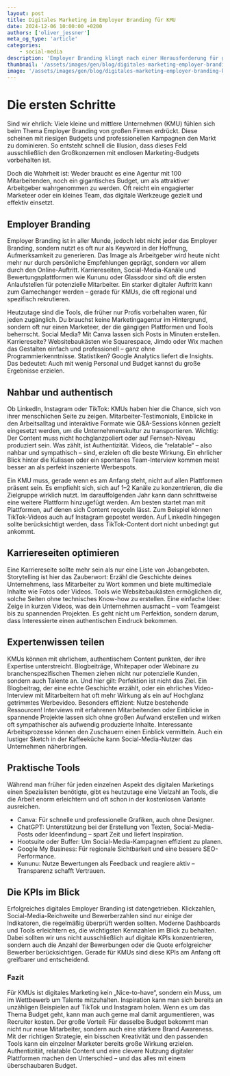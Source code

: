```yaml
---
layout: post
title: Digitales Marketing im Employer Branding für KMU
date: 2024-12-06 10:00:00 +0200
authors: ['oliver_jessner']
meta_og_type: 'article'
categories:
    - social-media
description: 'Employer Branding klingt nach einer Herausforderung für große Teams? Falsch gedacht! Mit den richtigen Tools und einer Prise Kreativität kann selbst ein kleines Team – oder sogar ein einzelner Marketeer – KMUs zur Talent-Magnet machen. Wie das funktioniert, erfährst du hier.'
thumbnail: '/assets/images/gen/blog/digitales-marketing-employer-branding-kmu/header_thumbnail.webp'
image: '/assets/images/gen/blog/digitales-marketing-employer-branding-kmu/header.webp'
---
```


# Die ersten Schritte

Sind wir ehrlich: Viele kleine und mittlere Unternehmen (KMU) fühlen sich beim Thema Employer Branding von großen Firmen erdrückt. Diese scheinen mit riesigen Budgets und professionellen Kampagnen den Markt zu dominieren. So entsteht schnell die Illusion, dass dieses Feld ausschließlich den Großkonzernen mit endlosen Marketing-Budgets vorbehalten ist.

Doch die Wahrheit ist: Weder braucht es eine Agentur mit 100 Mitarbeitenden, noch ein gigantisches Budget, um als attraktiver Arbeitgeber wahrgenommen zu werden. Oft reicht ein engagierter Marketeer oder ein kleines Team, das digitale Werkzeuge gezielt und effektiv einsetzt.

## Employer Branding

Employer Branding ist in aller Munde, jedoch lebt nicht jeder das Employer Branding, sondern nutzt es oft nur als Keyword in der Hoffnung, Aufmerksamkeit zu generieren.
Das Image als Arbeitgeber wird heute nicht mehr nur durch persönliche Empfehlungen geprägt, sondern vor allem durch den Online-Auftritt. Karriereseiten, Social-Media-Kanäle und Bewertungsplattformen wie Kununu oder Glassdoor sind oft die ersten Anlaufstellen für potenzielle Mitarbeiter. Ein starker digitaler Auftritt kann zum Gamechanger werden – gerade für KMUs, die oft regional und spezifisch rekrutieren.

Heutzutage sind die Tools, die früher nur Profis vorbehalten waren, für jeden zugänglich. Du brauchst keine Marketingagentur im Hintergrund, sondern oft nur einen Marketeer, der die gängigen Plattformen und Tools beherrscht. Social Media? Mit Canva lassen sich Posts in Minuten erstellen. Karriereseite? Websitebaukästen wie Squarespace, Jimdo oder Wix machen das Gestalten einfach und professionell – ganz ohne Programmierkenntnisse. Statistiken? Google Analytics liefert die Insights. Das bedeutet: Auch mit wenig Personal und Budget kannst du große Ergebnisse erzielen.

## Nahbar und authentisch

Ob LinkedIn, Instagram oder TikTok: KMUs haben hier die Chance, sich von ihrer menschlichen Seite zu zeigen. Mitarbeiter-Testimonials, Einblicke in den Arbeitsalltag und interaktive Formate wie Q&A-Sessions können gezielt eingesetzt werden, um die Unternehmenskultur zu transportieren. Wichtig: Der Content muss nicht hochglanzpoliert oder auf Fernseh-Niveau produziert sein. Was zählt, ist Authentizität. Videos, die “relatable“ – also nahbar und sympathisch – sind, erzielen oft die beste Wirkung. Ein ehrlicher Blick hinter die Kulissen oder ein spontanes Team-Interview kommen meist besser an als perfekt inszenierte Werbespots.

Ein KMU muss, gerade wenn es am Anfang steht, nicht auf allen Plattformen präsent sein. Es empfiehlt sich, sich auf 1–2 Kanäle zu konzentrieren, die die Zielgruppe wirklich nutzt. Im darauffolgenden Jahr kann dann schrittweise eine weitere Plattform hinzugefügt werden. Am besten startet man mit Plattformen, auf denen sich Content recyceln lässt. Zum Beispiel können TikTok-Videos auch auf Instagram gepostet werden. Auf LinkedIn hingegen sollte berücksichtigt werden, dass TikTok-Content dort nicht unbedingt gut ankommt.

## Karriereseiten optimieren

Eine Karriereseite sollte mehr sein als nur eine Liste von Jobangeboten. Storytelling ist hier das Zauberwort: Erzähl die Geschichte deines Unternehmens, lass Mitarbeiter zu Wort kommen und biete multimediale Inhalte wie Fotos oder Videos. Tools wie Websitebaukästen ermöglichen dir, solche Seiten ohne technisches Know-how zu erstellen. Eine einfache Idee: Zeige in kurzen Videos, was dein Unternehmen ausmacht – vom Teamgeist bis zu spannenden Projekten. Es geht nicht um Perfektion, sondern darum, dass Interessierte einen authentischen Eindruck bekommen.

## Expertenwissen teilen

KMUs können mit ehrlichem, authentischem Content punkten, der ihre Expertise unterstreicht. Blogbeiträge, Whitepaper oder Webinare zu branchenspezifischen Themen ziehen nicht nur potenzielle Kunden, sondern auch Talente an. Und hier gilt: Perfektion ist nicht das Ziel. Ein Blogbeitrag, der eine echte Geschichte erzählt, oder ein ehrliches Video-Interview mit Mitarbeitern hat oft mehr Wirkung als ein auf Hochglanz getrimmtes Werbevideo. Besonders effizient: Nutze bestehende Ressourcen! Interviews mit erfahrenen Mitarbeitenden oder Einblicke in spannende Projekte lassen sich ohne großen Aufwand erstellen und wirken oft sympathischer als aufwendig produzierte Inhalte. Interessante Arbeitsprozesse können den Zuschauern einen Einblick vermitteln. Auch ein lustiger Sketch in der Kaffeeküche kann Social-Media-Nutzer
das Unternehmen näherbringen.

## Praktische Tools

Während man früher für jeden einzelnen Aspekt des digitalen Marketings einen Spezialisten benötigte, gibt es heutzutage eine Vielzahl an Tools, die die Arbeit enorm erleichtern und oft schon in der kostenlosen Variante ausreichen.

-   Canva: Für schnelle und professionelle Grafiken, auch ohne Designer.
-   ChatGPT: Unterstützung bei der Erstellung von Texten, Social-Media-Posts oder Ideenfindung – spart Zeit und liefert Inspiration.
-   Hootsuite oder Buffer: Um Social-Media-Kampagnen effizient zu planen.
-   Google My Business: Für regionale Sichtbarkeit und eine bessere SEO-Performance.
-   Kununu: Nutze Bewertungen als Feedback und reagiere aktiv – Transparenz schafft Vertrauen.

## Die KPIs im Blick

Erfolgreiches digitales Employer Branding ist datengetrieben. Klickzahlen, Social-Media-Reichweite und Bewerberzahlen sind nur einige der Indikatoren, die regelmäßig überprüft werden sollten. Moderne Dashboards und Tools erleichtern es, die wichtigsten Kennzahlen im Blick zu behalten. Dabei sollten wir uns nicht ausschließlich auf digitale KPIs konzentrieren, sondern auch die Anzahl der Bewerbungen oder die Quote erfolgreicher Bewerber berücksichtigen. Gerade für KMUs sind diese KPIs am Anfang oft greifbarer und entscheidend.

### Fazit

Für KMUs ist digitales Marketing kein „Nice-to-have“, sondern ein Muss, um im Wettbewerb um Talente mitzuhalten. Inspiration kann man sich bereits an unzähligen Beispielen auf TikTok und Instagram holen. Wenn es um das Thema Budget geht, kann man auch gerne mal damit argumentieren, was Recruiter kosten. Der große Vorteil: Für dasselbe Budget bekommt man nicht nur neue Mitarbeiter, sondern auch eine stärkere Brand Awareness. Mit der richtigen Strategie, ein bisschen Kreativität und den passenden Tools kann ein einzelner Marketer bereits große Wirkung erzielen. Authentizität, relatable Content und eine clevere Nutzung digitaler Plattformen machen den Unterschied – und das alles mit einem überschaubaren Budget.
